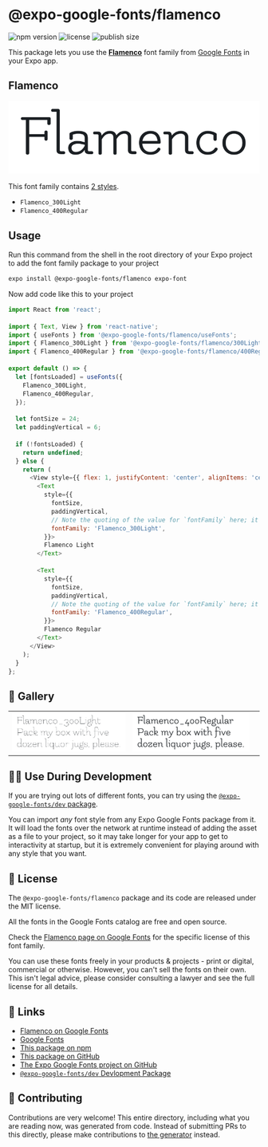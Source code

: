 # @expo-google-fonts/flamenco

![npm version](https://flat.badgen.net/npm/v/@expo-google-fonts/flamenco)
![license](https://flat.badgen.net/github/license/expo/google-fonts)
![publish size](https://flat.badgen.net/packagephobia/install/@expo-google-fonts/flamenco)

This package lets you use the [**Flamenco**](https://fonts.google.com/specimen/Flamenco) font family from [Google Fonts](https://fonts.google.com/) in your Expo app.

## Flamenco

![Flamenco](./font-family.png)

This font family contains [2 styles](#-gallery).

- `Flamenco_300Light`
- `Flamenco_400Regular`

## Usage

Run this command from the shell in the root directory of your Expo project to add the font family package to your project
```sh
expo install @expo-google-fonts/flamenco expo-font
```

Now add code like this to your project
```js
import React from 'react';

import { Text, View } from 'react-native';
import { useFonts } from '@expo-google-fonts/flamenco/useFonts';
import { Flamenco_300Light } from '@expo-google-fonts/flamenco/300Light';
import { Flamenco_400Regular } from '@expo-google-fonts/flamenco/400Regular';

export default () => {
  let [fontsLoaded] = useFonts({
    Flamenco_300Light,
    Flamenco_400Regular,
  });

  let fontSize = 24;
  let paddingVertical = 6;

  if (!fontsLoaded) {
    return undefined;
  } else {
    return (
      <View style={{ flex: 1, justifyContent: 'center', alignItems: 'center' }}>
        <Text
          style={{
            fontSize,
            paddingVertical,
            // Note the quoting of the value for `fontFamily` here; it expects a string!
            fontFamily: 'Flamenco_300Light',
          }}>
          Flamenco Light
        </Text>

        <Text
          style={{
            fontSize,
            paddingVertical,
            // Note the quoting of the value for `fontFamily` here; it expects a string!
            fontFamily: 'Flamenco_400Regular',
          }}>
          Flamenco Regular
        </Text>
      </View>
    );
  }
};

```

## 🔡 Gallery


||||
|-|-|-|
|![Flamenco_300Light](.//300Light/Flamenco_300Light.ttf.png)|![Flamenco_400Regular](.//400Regular/Flamenco_400Regular.ttf.png)|||


## 👩‍💻 Use During Development

If you are trying out lots of different fonts, you can try using the [`@expo-google-fonts/dev` package](https://github.com/expo/google-fonts/tree/master/font-packages/dev#readme).

You can import *any* font style from any Expo Google Fonts package from it. It will load the fonts
over the network at runtime instead of adding the asset as a file to your project, so it may take longer
for your app to get to interactivity at startup, but it is extremely convenient
for playing around with any style that you want.

## 📖 License

The `@expo-google-fonts/flamenco` package and its code are released under the MIT license.

All the fonts in the Google Fonts catalog are free and open source.

Check the [Flamenco page on Google Fonts](https://fonts.google.com/specimen/Flamenco) for the specific license of this font family.

You can use these fonts freely in your products & projects - print or digital, commercial or otherwise. However, you can't sell the fonts on their own. This isn't legal advice, please consider consulting a lawyer and see the full license for all details.

## 🔗 Links

- [Flamenco on Google Fonts](https://fonts.google.com/specimen/Flamenco)
- [Google Fonts](https://fonts.google.com/)
- [This package on npm](https://www.npmjs.com/package/@expo-google-fonts/flamenco)
- [This package on GitHub](https://github.com/expo/google-fonts/tree/master/font-packages/flamenco)
- [The Expo Google Fonts project on GitHub](https://github.com/expo/google-fonts)
- [`@expo-google-fonts/dev` Devlopment Package](https://github.com/expo/google-fonts/tree/master/font-packages/dev)

## 🤝 Contributing

Contributions are very welcome! This entire directory, including what you are reading now, was generated from code. Instead of submitting PRs to this directly, please make contributions to [the generator](https://github.com/expo/google-fonts/tree/master/packages/generator) instead.
